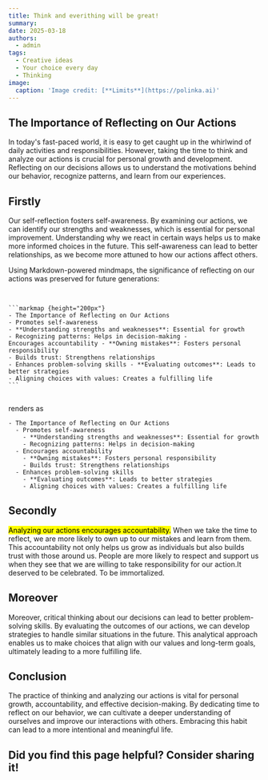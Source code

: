 ```yaml
---
title: Think and everithing will be great!
summary: 
date: 2025-03-18
authors:
  - admin
tags:
  - Creative ideas
  - Your choice every day 
  - Thinking 
image:
  caption: 'Image credit: [**Limits**](https://polinka.ai)'
---
```




## The Importance of Reflecting on Our Actions

In today's fast-paced world, it is easy to get caught up in the whirlwind of daily activities and responsibilities. However, taking the time to think and analyze our actions is crucial for personal growth and development. Reflecting on our decisions allows us to understand the motivations behind our behavior, recognize patterns, and learn from our experiences.

## Firstly

Our self-reflection fosters self-awareness. By examining our actions, we can identify our strengths and weaknesses, which is essential for personal improvement. Understanding why we react in certain ways helps us to make more informed choices in the future. This self-awareness can lead to better relationships, as we become more attuned to how our actions affect others.

Using Markdown-powered mindmaps, the significance of reflecting on our actions was preserved for future generations:
<div class="highlight"> 
<pre class="chroma"> 
<code> 
```markmap {height="200px"} 
- The Importance of Reflecting on Our Actions 
- Promotes self-awareness 
- **Understanding strengths and weaknesses**: Essential for growth 
- Recognizing patterns: Helps in decision-making - 
Encourages accountability - **Owning mistakes**: Fosters personal responsibility 
- Builds trust: Strengthens relationships 
- Enhances problem-solving skills - **Evaluating outcomes**: Leads to better strategies 
- Aligning choices with values: Creates a fulfilling life 
``` 
</code> 
</pre> 
</div>

renders as

```markmap {height="200px"}
- The Importance of Reflecting on Our Actions
  - Promotes self-awareness
    - **Understanding strengths and weaknesses**: Essential for growth
    - Recognizing patterns: Helps in decision-making
  - Encourages accountability
    - **Owning mistakes**: Fosters personal responsibility
    - Builds trust: Strengthens relationships
  - Enhances problem-solving skills
    - **Evaluating outcomes**: Leads to better strategies
    - Aligning choices with values: Creates a fulfilling life
```

## Secondly

<mark>Analyzing our actions encourages accountability.</mark> When we take the time to reflect, we are more likely to own up to our mistakes and learn from them. This accountability not only helps us grow as individuals but also builds trust with those around us. People are more likely to respect and support us when they see that we are willing to take responsibility for our action.It deserved to be celebrated. To be immortalized.


## Moreover

Moreover, critical thinking about our decisions can lead to better problem-solving skills. By evaluating the outcomes of our actions, we can develop strategies to handle similar situations in the future.
This analytical approach enables us to make choices that align with our values and long-term goals, ultimately leading to a more fulfilling life.

## Conclusion

The practice of thinking and analyzing our actions is vital for personal growth, accountability, and effective decision-making. By dedicating time to reflect on our behavior, we can cultivate a deeper understanding of ourselves and improve our interactions with others. Embracing this habit can lead to a more intentional and meaningful life.


## Did you find this page helpful? Consider sharing it! 

